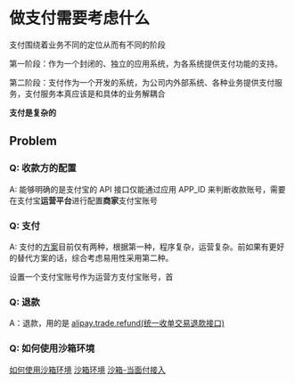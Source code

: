 # 做支付需要考虑什么

支付围绕着业务不同的定位从而有不同的阶段

第一阶段：作为一个封闭的、独立的应用系统，为各系统提供支付功能的支持。

第二阶段：支付作为一个开发的系统，为公司内外部系统、各种业务提供支付服务，支付服务本真应该是和具体的业务解耦合



**支付是复杂的**



## Problem

### Q: 收款方的配置

A: 能够明确的是支付宝的 API 接口仅能通过应用 APP_ID 来判断收款账号，需要在支付宝**运营平台**进行配置**商家**支付宝账号



### Q: 支付

A: 支付的[方案](<https://openclub.alipay.com/club/history/read/2123>)目前仅有两种，根据第一种，程序复杂，运营复杂。前如果有更好的替代方案的话，综合考虑易用性采用第二种。

设置一个支付宝账号作为运营方支付宝账号，首



### Q: 退款

A：退款，用的是 [alipay.trade.refund(统一收单交易退款接口)](<https://docs.open.alipay.com/api_1/alipay.trade.refund>)



### Q: 如何使用沙箱环境

[如何使用沙箱环境](<https://opensupport.alipay.com/support/knowledge/20068/201602053521?ant_source=zsearch>)
[沙箱环境](<https://openhome.alipay.com/platform/appDaily.htm>)
[沙箱-当面付接入](<https://openhome.alipay.com/platform/appDaily.htm>)















